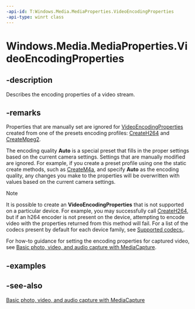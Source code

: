 ```yaml
---
-api-id: T:Windows.Media.MediaProperties.VideoEncodingProperties
-api-type: winrt class
---
```


<!-- Class syntax.
public class VideoEncodingProperties : Windows.Media.MediaProperties.IMediaEncodingProperties, Windows.Media.MediaProperties.IVideoEncodingProperties, Windows.Media.MediaProperties.IVideoEncodingProperties2, Windows.Media.MediaProperties.IVideoEncodingProperties3, Windows.Media.MediaProperties.IVideoEncodingProperties4
-->

# Windows.Media.MediaProperties.VideoEncodingProperties

## -description
Describes the encoding properties of a video stream.

## -remarks
Properties that are manually set are ignored for [VideoEncodingProperties](videoencodingproperties_videoencodingproperties_1221375020.md) created from one of the presets encoding profiles: [CreateH264](videoencodingproperties_createh264_510168634.md) and [CreateMpeg2](videoencodingproperties_creatempeg2_1881310423.md).

The encoding quality **Auto** is a special preset that fills in the proper settings based on the current camera settings. Settings that are manually modified are ignored. For example, if you create a preset profile using one the static create methods, such as [CreateM4a](mediaencodingprofile_createm4a_1230065862.md), and specify **Auto** as the encoding quality, any changes you make to the properties will be overwritten with values based on the current camera settings.

> [!NOTE]
> It is possible to create an **VideoEncodingProperties** that is not supported on a particular device. For example, you may successfully call [CreateH264](videoencodingproperties_createh264_510168634.md), but if an h264 encoder is not present on the device, attempting to encode video with the properties returned from this method will fail. For a list of the codecs present by default for each device family, see [Supported codecs.](https://msdn.microsoft.com/windows/uwp/audio-video-camera/supported-codecs).

For how-to guidance for setting the encoding properties for captured video, see [Basic photo, video, and audio capture with MediaCapture](https://msdn.microsoft.com/windows/uwp/audio-video-camera/basic-photo-video-and-audio-capture-with-mediacapture).

## -examples

## -see-also
[Basic photo, video, and audio capture with MediaCapture](https://msdn.microsoft.com/windows/uwp/audio-video-camera/basic-photo-video-and-audio-capture-with-mediacapture)